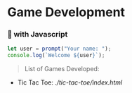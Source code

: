 # Game Development
### 📒 with **Javascript**

```javascript
let user = prompt("Your name: ");
console.log(`Welcome ${user}`);
```

> List of Games Developed:
- Tic Tac Toe: *./tic-tac-toe/index.html*
